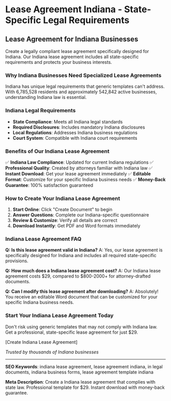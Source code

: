 # Lease Agreement Indiana - State-Specific Legal Requirements

## Lease Agreement for Indiana Businesses

Create a legally compliant lease agreement specifically designed for Indiana. Our Indiana lease agreement includes all state-specific requirements and protects your business interests.

### Why Indiana Businesses Need Specialized Lease Agreements

Indiana has unique legal requirements that generic templates can't address. With 6,785,528 residents and approximately 542,842 active businesses, understanding Indiana law is essential.

### Indiana Legal Requirements

- **State Compliance**: Meets all Indiana legal standards
- **Required Disclosures**: Includes mandatory Indiana disclosures
- **Local Regulations**: Addresses Indiana business regulations
- **Court System**: Compatible with Indiana court requirements

### Benefits of Our Indiana Lease Agreement

✅ **Indiana Law Compliance**: Updated for current Indiana regulations
✅ **Professional Quality**: Created by attorneys familiar with Indiana law
✅ **Instant Download**: Get your lease agreement immediately
✅ **Editable Format**: Customize for your specific Indiana business needs
✅ **Money-Back Guarantee**: 100% satisfaction guaranteed

### How to Create Your Indiana Lease Agreement

1. **Start Online**: Click "Create Document" to begin
2. **Answer Questions**: Complete our Indiana-specific questionnaire
3. **Review & Customize**: Verify all details are correct
4. **Download Instantly**: Get PDF and Word formats immediately

### Indiana Lease Agreement FAQ

**Q: Is this lease agreement valid in Indiana?**
A: Yes, our lease agreement is specifically designed for Indiana and includes all required state-specific provisions.

**Q: How much does a Indiana lease agreement cost?**
A: Our Indiana lease agreement costs $29, compared to $800-2000+ for attorney-drafted documents.

**Q: Can I modify this lease agreement after downloading?**
A: Absolutely! You receive an editable Word document that can be customized for your specific Indiana business needs.

### Start Your Indiana Lease Agreement Today

Don't risk using generic templates that may not comply with Indiana law. Get a professional, state-specific lease agreement for just $29.

[Create Indiana Lease Agreement]

_Trusted by thousands of Indiana businesses_

---

**SEO Keywords**: indiana lease agreement, lease agreement indiana, in legal documents, indiana business forms, lease agreement template indiana

**Meta Description**: Create a Indiana lease agreement that complies with state law. Professional template for $29. Instant download with money-back guarantee.
